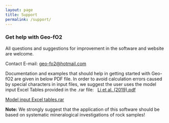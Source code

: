 ```yaml
---
layout: page
title: Support
permalink: /support/
---
```

### Get help with Geo-fO2

All questions and suggestions for improvement in the software and website are welcome.

Contact E-mail: [geo-fo2@hotmail.com](geo-fo2@hotmail.com)

Documentation and examples that should help in getting started with Geo-fO2 are given in below PDF file. In order to avoid calculation errors caused by special characters in input files, we suggest the user uses the model input Excel Tables provided in the .rar file:
 
[Li et al. (2019).pdf]()

[Model input Excel tables.rar]()

__Note:__ We strongly suggest that the application of this software should be based on systematic mineralogical investigations of rock samples!
